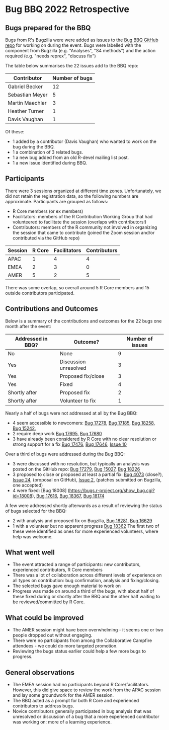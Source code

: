 # Bug BBQ 2022 Retrospective

## Bugs prepared for the BBQ

Bugs from R's Bugzilla were were added as issues to the [Bug BBQ GitHub repo](https://github.com/r-devel/bug-bbq) for working on during the event. Bugs were labelled with the component from Bugzilla (e.g. "Analyses", "S4 methods") and the action required (e.g. "needs reprex", "discuss fix")

The table below summarises the 22 issues add to the BBQ repo:

| Contributor     | Number of bugs |
|-----------------|----------------|
| Gabriel Becker  | 12             |
| Sebastian Meyer | 5              |
| Martin Maechler | 3              |
| Heather Turner  | 1              |
| Davis Vaughan   | 1              |

Of these:
 - 1 added by a contributor (Davis Vaughan) who wanted to work on the bug during the BBQ.
 - 1 a combination of 3 related bugs.
 - 1 a new bug added from an old R-devel mailing list post.
 - 1 a new issue identified during BBQ.

## Participants

There were 3 sessions organized at different time zones. Unfortunately, we did not retain the registration data, so the following numbers are approximate. Participants are grouped as follows:

- R Core members (or ex members)
- Facilitators: members of the R Contribution Working Group that had volunteered to facilitate the session (overlaps with contributors!)
- Contributors: members of the R community not involved in organizing the session that came to contribute (joined the Zoom session and/or contributed via the GitHub repo)

| Session | R Core | Facilitators | Contributors |
|---------|--------|--------------|--------------|
| APAC    | 1      | 4            | 4            |
| EMEA    | 2      | 3            | 0            |
| AMER    | 5      | 2            | 5            |

There was some overlap, so overall around 5 R Core members and 15 outside contributors participated.

## Contributions and Outcomes

Below is a summary of the contributions and outcomes for the 22 bugs one month after the event:

| Addressed in BBQ? | Outcome?              | Number of issues |
|-------------------|-----------------------|------------------|
| No                | None                  | 9                |
| Yes               | Discussion unresolved | 3                |
| Yes               | Proposed fix/close    | 3                |
| Yes               | Fixed                 | 4                |
| Shortly after     | Proposed fix          | 2                |
| Shortly after     | Volunteer to fix      | 1                |

Nearly a half of bugs were not addressed at all by the Bug BBQ:
 - 4 seem accessible to newcomers: [Bug 17278](https://bugs.r-project.org/show_bug.cgi?id=17278), [Bug 17185](https://bugs.r-project.org/show_bug.cgi?id=17185), [Bug 18258](https://bugs.r-project.org/show_bug.cgi?id=18258), [Bug 15242](https://bugs.r-project.org/show_bug.cgi?id=15242),
 - 2 require deep work [Bug 17695](https://bugs.r-project.org/show_bug.cgi?id=17695), [Bug 17680](https://bugs.r-project.org/show_bug.cgi?id=17680)
 - 3 have already been considered by R Core with no clear resolution or strong support for a fix [Bug 17476](https://bugs.r-project.org/show_bug.cgi?id=17476), [Bug 17646](https://bugs.r-project.org/show_bug.cgi?id=17646), [Issue 10](https://github.com/r-devel/bug-bbq/issues/10)

Over a third of bugs were addressed during the Bug BBQ:
 - 3 were discussed with no resolution, but typically an analysis was posted on the GitHub repo: [Bug 17279](https://bugs.r-project.org/show_bug.cgi?id=17279), [Bug 15027](https://bugs.r-project.org/show_bug.cgi?id=15027), [Bug 18226](https://bugs.r-project.org/show_bug.cgi?id=18226)
 - 3 proposed to close or proposed at least a partial fix: [Bug 4073](https://bugs.r-project.org/show_bug.cgi?id=4073) (close?), [Issue 24](https://github.com/r-devel/bug-bbq/issues/24), (proposal on GitHub), [Issue 2](https://github.com/r-devel/bug-bbq/issues/2), (patches submitted on Bugzilla, one accepted)
 - 4 were fixed: [Bug 18008] (https://bugs.r-project.org/show_bug.cgi?id=18008), [Bug 17616](https://bugs.r-project.org/show_bug.cgi?id=17616), [Bug 18367](https://bugs.r-project.org/show_bug.cgi?id=18367), [Bug 18174](https://bugs.r-project.org/show_bug.cgi?id=18174)

A few were addressed shortly afterwards as a result of reviewing the status of bugs selected for the BBQ:
 - 2 with analysis and proposed fix on Bugzilla, [Bug 18281](https://bugs.r-project.org/show_bug.cgi?id=18281), [Bug 16629](https://bugs.r-project.org/show_bug.cgi?id=16629)
 - 1 with a volunteer but no apparent progress [Bug 18362](https://bugs.r-project.org/show_bug.cgi?id=18362)
The first two of these were identified as ones for more experienced volunteers, where help was welcome.

## What went well

- The event attracted a range of participants: new contributors, experienced contributors, R Core members
- There was a lot of collaboration across different levels of experience on all types on contribution: bug confirmation, analysis and fixing/closing.
- The selected bugs gave enough material to work on
- Progress was made on around a third of the bugs, with about half of these fixed during or shortly after the BBQ and the other half waiting to be reviewed/committed by R Core.

## What could be improved

- The AMER session might have been overwhelming - it seems one or two people dropped out without engaging.
- There were no participants from among the Collaborative Campfire attendees - we could do more targeted promotion.
- Reviewing the bugs status earlier could help a few more bugs to progress.

## General observations

- The EMEA session had no participants beyond R Core/facilitators. However, this did give space to review the work from the APAC session and lay some groundwork for the AMER session.
- The BBQ acted as a prompt for both R Core and experienced contributors to address bugs.
- Novice contributors generally participated in bug analysis that was unresolved or discussion of a bug that a more experienced contributor was working on: more of a learning experience.





